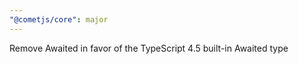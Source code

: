 ```yaml
---
"@cometjs/core": major
---
```


Remove Awaited<Promise> in favor of the TypeScript 4.5 built-in Awaited<T> type
